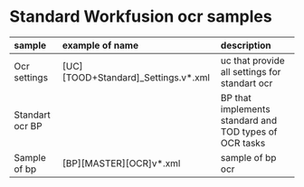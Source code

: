 # Standard Workfusion ocr samples

|sample|example of name|description|
|:-----|:-------------|:-----|
|Ocr settings|[UC][TOOD+Standard]_Settings.v*.xml| uc that provide all settings for standart ocr|
|Standart ocr BP| | BP that implements standard and TOD types of OCR tasks|
|Sample of bp|[BP][MASTER][OCR]v*.xml| sample of bp ocr |
